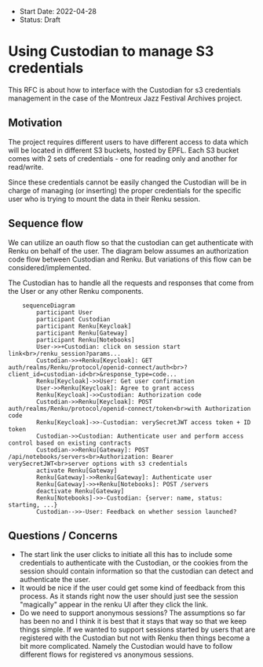 - Start Date: 2022-04-28
- Status: Draft

# Using Custodian to manage S3 credentials

This RFC is about how to interface with the Custodian for s3 credentials management
in the case of the Montreux Jazz Festival Archives project.

## Motivation

The project requires different users to have different access to data which will
be located in different S3 buckets, hosted by EPFL. Each S3 bucket comes with 2
sets of credentials - one for reading only and another for read/write.

Since these credentials cannot be easily changed the Custodian will be in charge
of managing (or inserting) the proper credentials for the specific user who is trying to
mount the data in their Renku session.

## Sequence flow

We can utilize an oauth flow so that the custodian can get authenticate with Renku on
behalf of the user. The diagram below assumes an authorization code flow between
Custodian and Renku. But variations of this flow can be considered/implemented.

The Custodian has to handle all the requests and responses that come from the User
or any other Renku components.

```mermaid
    sequenceDiagram
        participant User
        participant Custodian
        participant Renku[Keycloak]
        participant Renku[Gateway]
        participant Renku[Notebooks]
        User->>+Custodian: click on session start link<br>/renku_session?params...
        Custodian->>+Renku[Keycloak]: GET auth/realms/Renku/protocol/openid-connect/auth<br>?client_id=custodian-id<br>&response_type=code...
        Renku[Keycloak]->>User: Get user confirmation
        User->>Renku[Keycloak]: Agree to grant access
        Renku[Keycloak]->>Custodian: Authorization code
        Custodian->>Renku[Keycloak]: POST auth/realms/Renku/protocol/openid-connect/token<br>with Authorization code
        Renku[Keycloak]->>-Custodian: verySecretJWT access token + ID token
        Custodian->>Custodian: Authenticate user and perform access control based on existing contracts
        Custodian->>Renku[Gateway]: POST /api/notebooks/servers<br>Authorization: Bearer verySecretJWT<br>server options with s3 credentials
        activate Renku[Gateway]
        Renku[Gateway]->>Renku[Gateway]: Authenticate user
        Renku[Gateway]->>+Renku[Notebooks]: POST /servers
        deactivate Renku[Gateway]
        Renku[Notebooks]->>-Custodian: {server: name, status: starting, ...}
        Custodian-->>-User: Feedback on whether session launched?
```

## Questions / Concerns

- The start link the user clicks to initiate all this has to include some credentials to
authenticate with the Custodian, or the cookies from the session should contain information
so that the custodian can detect and authenticate the user. 
- It would be nice if the user could get some kind of feedback from this process.
As it stands right now the user should just see the session "magically" appear in
the renku UI after they click the link.
- Do we need to support anonymous sessions? The assumptions so far has been no and
I think it is best that it stays that way so that we keep things simple. If we wanted
to support sessions started by users that are registered with the Custodian
but not with Renku then things become a bit more complicated. Namely the Custodian
would have to follow different flows for registered vs anonymous sessions.
